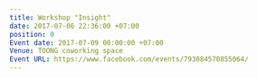 ```yaml
---
title: Workshop "Insight"
date: 2017-07-06 22:36:00 +07:00
position: 0
Event date: 2017-07-09 00:00:00 +07:00
Venue: TOONG coworking space
Event URL: https://www.facebook.com/events/793084570855064/
---
```


